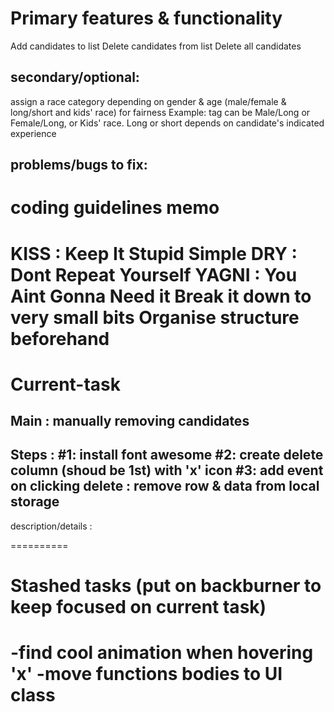Primary features & functionality
===============================
Add candidates to list
Delete candidates from list
Delete all candidates


secondary/optional:
------------------
assign a race category depending on gender & age (male/female & long/short and kids' race) for fairness
Example: tag can be Male/Long or Female/Long, or Kids' race. Long or short depends on candidate's indicated experience

problems/bugs to fix:
------------------



coding guidelines memo 
=============
KISS : Keep It Stupid Simple
DRY : Dont Repeat Yourself
YAGNI : You Aint Gonna Need it
Break it down to very small bits
Organise structure beforehand
=============

Current-task 
==========
Main : manually removing candidates
---
Steps :
#1: install font awesome
#2: create delete column (shoud be 1st) with 'x' icon
#3: add event on clicking delete : remove row & data from local storage
---
description/details : 

========== 

Stashed tasks (put on backburner to keep focused on current task)
==========
-find cool animation when hovering 'x'
-move functions bodies to UI class
========== 